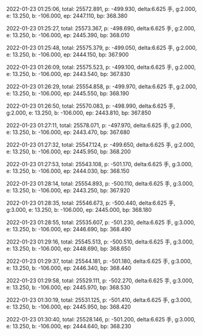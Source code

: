2022-01-23 01:25:06, total: 25572.891, p: -499.930, delta:6.625 手, g:2.000, e: 13.250, b: -106.000, ep: 2447.110, bp: 368.380

2022-01-23 01:25:27, total: 25573.367, p: -498.690, delta:6.625 手, g:2.000, e: 13.250, b: -106.000, ep: 2445.390, bp: 368.010

2022-01-23 01:25:48, total: 25575.379, p: -499.050, delta:6.625 手, g:2.000, e: 13.250, b: -106.000, ep: 2444.150, bp: 367.900

2022-01-23 01:26:09, total: 25575.523, p: -499.100, delta:6.625 手, g:2.000, e: 13.250, b: -106.000, ep: 2443.540, bp: 367.830

2022-01-23 01:26:29, total: 25554.858, p: -499.970, delta:6.625 手, g:2.000, e: 13.250, b: -106.000, ep: 2445.550, bp: 368.190

2022-01-23 01:26:50, total: 25570.083, p: -498.990, delta:6.625 手, g:2.000, e: 13.250, b: -106.000, ep: 2443.810, bp: 367.850

2022-01-23 01:27:11, total: 25578.071, p: -497.970, delta:6.625 手, g:2.000, e: 13.250, b: -106.000, ep: 2443.470, bp: 367.680

2022-01-23 01:27:32, total: 25547.124, p: -499.650, delta:6.625 手, g:2.000, e: 13.250, b: -106.000, ep: 2445.950, bp: 368.200

2022-01-23 01:27:53, total: 25543.108, p: -501.170, delta:6.625 手, g:3.000, e: 13.250, b: -106.000, ep: 2444.030, bp: 368.150

2022-01-23 01:28:14, total: 25554.893, p: -500.110, delta:6.625 手, g:3.000, e: 13.250, b: -106.000, ep: 2443.250, bp: 367.920

2022-01-23 01:28:35, total: 25546.673, p: -500.440, delta:6.625 手, g:3.000, e: 13.250, b: -106.000, ep: 2445.000, bp: 368.180

2022-01-23 01:28:55, total: 25535.607, p: -501.230, delta:6.625 手, g:3.000, e: 13.250, b: -106.000, ep: 2446.690, bp: 368.490

2022-01-23 01:29:16, total: 25545.513, p: -500.510, delta:6.625 手, g:3.000, e: 13.250, b: -106.000, ep: 2448.690, bp: 368.650

2022-01-23 01:29:37, total: 25544.181, p: -501.180, delta:6.625 手, g:3.000, e: 13.250, b: -106.000, ep: 2446.340, bp: 368.440

2022-01-23 01:29:58, total: 25529.111, p: -502.270, delta:6.625 手, g:3.000, e: 13.250, b: -106.000, ep: 2445.970, bp: 368.530

2022-01-23 01:30:19, total: 25531.125, p: -501.410, delta:6.625 手, g:3.000, e: 13.250, b: -106.000, ep: 2445.950, bp: 368.420

2022-01-23 01:30:40, total: 25528.146, p: -501.200, delta:6.625 手, g:3.000, e: 13.250, b: -106.000, ep: 2444.640, bp: 368.230